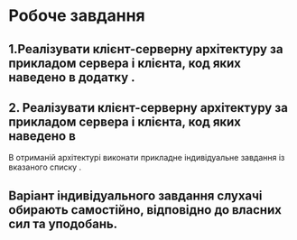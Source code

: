 # Робоче завдання

## 1.Реалізувати клієнт-серверну архітектуру за прикладом сервера і клієнта, код яких наведено в додатку .
 
## 2. Реалізувати клієнт-серверну архітектуру за прикладом сервера і клієнта, код яких наведено в
В отриманій архітектурі виконати прикладне індивідуальне завдання із вказаного списку . 

## Варіант індивідуального завдання слухачі обирають самостійно, відповідно до власних сил та уподобань.